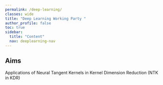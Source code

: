 ```yaml
---
permalink: /deep-learning/
classes: wide
title: "Deep Learning Working Party "
author_profile: false
toc: true
sidebar:
  title: "Content"
  nav: deeplearning-nav
---
```


## Aims
Applications of Neural Tangent Kernels in Kernel Dimension Reduction (NTK in KDR)



